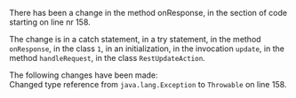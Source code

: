 There has been a change in the method onResponse, in the section of code starting on line nr 158.
  
The change is in a catch statement, in a try statement, in the method ```onResponse```, in the class ```1```, in an initialization, in the invocation ```update```, in the method ```handleRequest```, in the class ```RestUpdateAction```.
  
The following changes have been made:  
Changed type reference from ```java.lang.Exception``` to ```Throwable``` on line 158.  
